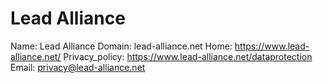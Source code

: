 
# Lead Alliance 

Name: Lead Alliance 
Domain: lead-alliance.net
Home: https://www.lead-alliance.net/
Privacy_policy: https://www.lead-alliance.net/dataprotection
Email: privacy@lead-alliance.net
